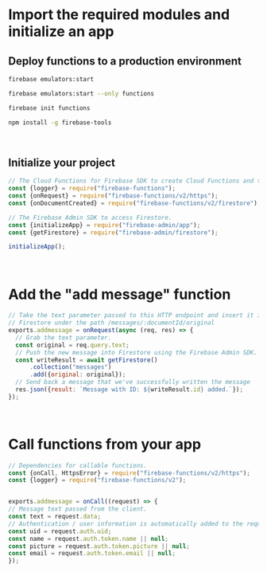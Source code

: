 # Import the required modules and initialize an app

## Deploy functions to a production environment
```bash
firebase emulators:start
```
```bash
firebase emulators:start --only functions
```
```bash
firebase init functions
```
```bash
npm install -g firebase-tools
```

<br />

## Initialize your project


```jsx
// The Cloud Functions for Firebase SDK to create Cloud Functions and triggers.
const {logger} = require("firebase-functions");
const {onRequest} = require("firebase-functions/v2/https");
const {onDocumentCreated} = require("firebase-functions/v2/firestore");

// The Firebase Admin SDK to access Firestore.
const {initializeApp} = require("firebase-admin/app");
const {getFirestore} = require("firebase-admin/firestore");

initializeApp();
```

<br />

# Add the "add message" function

```jsx
// Take the text parameter passed to this HTTP endpoint and insert it into
// Firestore under the path /messages/:documentId/original
exports.addmessage = onRequest(async (req, res) => {
  // Grab the text parameter.
  const original = req.query.text;
  // Push the new message into Firestore using the Firebase Admin SDK.
  const writeResult = await getFirestore()
      .collection("messages")
      .add({original: original});
  // Send back a message that we've successfully written the message
  res.json({result: `Message with ID: ${writeResult.id} added.`});
});
```

<br />

# Call functions from your app

```jsx
// Dependencies for callable functions.
const {onCall, HttpsError} = require("firebase-functions/v2/https");
const {logger} = require("firebase-functions/v2");


exports.addmessage = onCall((request) => {
// Message text passed from the client.
const text = request.data;
// Authentication / user information is automatically added to the request.
const uid = request.auth.uid;
const name = request.auth.token.name || null;
const picture = request.auth.token.picture || null;
const email = request.auth.token.email || null;
});
```




